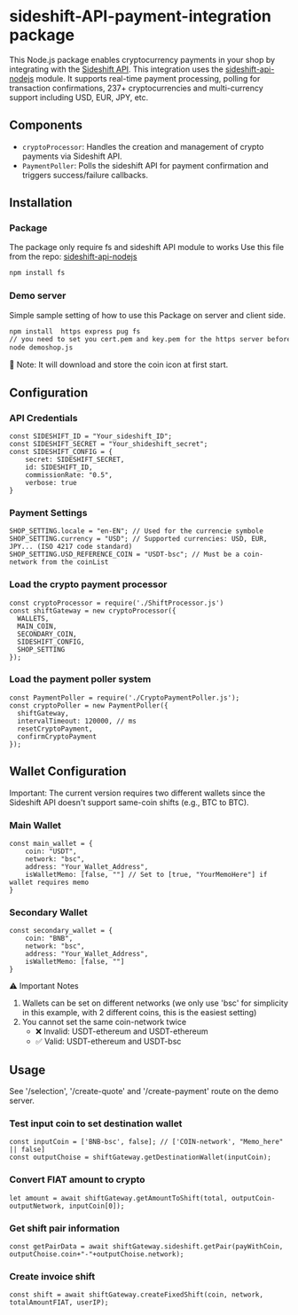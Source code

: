 # sideshift-API-payment-integration package

This Node.js package enables cryptocurrency payments in your shop by integrating with the [Sideshift API](https://sideshift.ai/). This integration uses the [sideshift-api-nodejs](https://github.com/ryo-ohki-node/sideshift-api-nodejs) module. It supports real-time payment processing, polling for transaction confirmations, 237+ cryptocurrencies and multi-currency support including USD, EUR, JPY, etc.


## Components
- `cryptoProcessor`: Handles the creation and management of crypto payments via Sideshift API.
- `PaymentPoller`: Polls the sideshift API for payment confirmation and triggers success/failure callbacks.


## Installation 

### Package
The package only require fs and sideshift API module to works
Use this file from the repo: [sideshift-api-nodejs](https://github.com/ryo-ohki-node/sideshift-api-nodejs/sideshiftAPI.js)
```bash
npm install fs
```

### Demo server
Simple sample setting of how to use this Package on server and client side. 

```bash
npm install  https express pug fs
// you need to set you cert.pem and key.pem for the https server before launching
node demoshop.js
```

📝 Note: It will download and store the coin icon at first start.


## Configuration

### API Credentials
```
const SIDESHIFT_ID = "Your_sideshift_ID"; 
const SIDESHIFT_SECRET = "Your_shideshift_secret";
const SIDESHIFT_CONFIG = {
	secret: SIDESHIFT_SECRET,
	id: SIDESHIFT_ID,
	commissionRate: "0.5",
	verbose: true
}
```

### Payment Settings
```
SHOP_SETTING.locale = "en-EN"; // Used for the currencie symbole
SHOP_SETTING.currency = "USD"; // Supported currencies: USD, EUR, JPY... (ISO 4217 code standard)
SHOP_SETTING.USD_REFERENCE_COIN = "USDT-bsc"; // Must be a coin-network from the coinList
```

### Load the crypto payment processor
```
const cryptoProcessor = require('./ShiftProcessor.js')
const shiftGateway = new cryptoProcessor({
  WALLETS,
  MAIN_COIN,
  SECONDARY_COIN,
  SIDESHIFT_CONFIG,
  SHOP_SETTING
});
```

### Load the payment poller system
```
const PaymentPoller = require('./CryptoPaymentPoller.js');
const cryptoPoller = new PaymentPoller({
  shiftGateway,
  intervalTimeout: 120000, // ms
  resetCryptoPayment,
  confirmCryptoPayment
});
```



## Wallet Configuration
Important: The current version requires two different wallets since the Sideshift API doesn't support same-coin shifts (e.g., BTC to BTC).

### Main Wallet
```
const main_wallet = {
    coin: "USDT",
    network: "bsc",
    address: "Your_Wallet_Address",
    isWalletMemo: [false, ""] // Set to [true, "YourMemoHere"] if wallet requires memo
}
```

### Secondary Wallet
```
const secondary_wallet = {
    coin: "BNB",
    network: "bsc",
    address: "Your_Wallet_Address",
    isWalletMemo: [false, ""]
}
```

⚠️ Important Notes
1. Wallets can be set on different networks (we only use 'bsc' for simplicity in this example, with 2 different coins, this is the easiest setting)
2. You cannot set the same coin-network twice
    - ❌ Invalid: USDT-ethereum and USDT-ethereum
    - ✅ Valid: USDT-ethereum and USDT-bsc


## Usage
See '/selection', '/create-quote' and '/create-payment' route on the demo server.

### Test input coin to set destination wallet
```
const inputCoin = ['BNB-bsc', false]; // ['COIN-network', "Memo_here" || false]
const outputChoise = shiftGateway.getDestinationWallet(inputCoin); 
```

### Convert FIAT amount to crypto
```
let amount = await shiftGateway.getAmountToShift(total, outputCoin-outputNetwork, inputCoin[0]);
```

### Get shift pair information
```
const getPairData = await shiftGateway.sideshift.getPair(payWithCoin, outputChoise.coin+"-"+outputChoise.network);
```

### Create invoice shift 
```
const shift = await shiftGateway.createFixedShift(coin, network, totalAmountFIAT, userIP);
```


